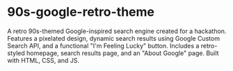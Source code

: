 # 90s-google-retro-theme
A retro 90s-themed Google-inspired search engine created for a hackathon. Features a pixelated design, dynamic search results using Google Custom Search API, and a functional "I'm Feeling Lucky" button. Includes a retro-styled homepage, search results page, and an "About Google" page. Built with HTML, CSS, and JS. 
